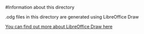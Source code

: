 #Information about this directory

.odg files in this directory are generated using LibreOffice Draw

[You can find out more about LibreOffice Draw here](https://www.libreoffice.org/discover/draw/)
